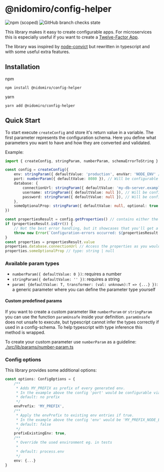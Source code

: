 # @nidomiro/config-helper

![npm (scoped)](https://img.shields.io/npm/v/@nidomiro/config-helper) ![GitHub branch checks state](https://img.shields.io/github/checks-status/nidomiro/ts-tools/main?label=build)

This library makes it easy to create configurable apps. For microservices this is especially useful if you want to create a [Twelve-Factor App](https://12factor.net).

The library was inspired by [node-convict](https://github.com/mozilla/node-convict) but rewritten in typescript and with some useful extra features.

## Installation

npm

```shell
npm install @nidomiro/config-helper
```

yarn

```shell
yarn add @nidomiro/config-helper
```

## Quick Start

To start execute `createConfig` and store it's return value in a variable.
The first parameter represents the configuration schema.
Here you define what parameters you want to have and how they are converted and validated.

Example:

```typescript
import { createConfig, stringParam, numberParam, schemaErrorToString } from '@nidomiro/config-helper'

const config = createConfig({
	env: stringParam({ defaultValue: 'production', envVar: 'NODE_ENV' /* This won't be overwritten by default */ }),
	port: numberParam({ defaultValue: 8080 }), // Will be configurable via env-var 'PORT'
	database: {
		connectionUrl: stringParam({ defaultValue: 'my-db-server.example.org' }), // Will be configurable via env-var 'DATABASE_CONNECTION_URL'
		username: stringParam({ defaultValue: null }), // Will be configurable via env-var 'DATABASE_USERNAME' and will return an error if it wasn't set
		password: stringParam({ defaultValue: null }), // Will be configurable via env-var 'DATABASE_PASSWORD' and will return an error if it wasn't set
	},
	someOptionalProp: stringParam({ defaultValue: null, optional: true }), // Will be configurable via env-var 'SOME_OPTIONAL_PROP' and can be null
})

const propertiesResult = config.getProperties() // contains either the properties or a list of errors (uses neverthrow's Result)
if (propertiesResult.isErr()) {
	// Not the best error handling, but it showcases that you'll get a list with all errors
	throw new Error(`Configuration-errors occurred: ${propertiesResult.error.map(schemaErrorToString).toString()}`)
}
const properties = propertiesResult.value
properties.database.connectionUrl // Access the properties as you would expect; type: string
properties.someOptionalProp // type: string | null
```

### Available param types

-   `numberParam({ defaultValue: 0 })`: requires a number
-   `stringParam({ defaultValue: '' })`: requires a string
-   `param( {defaultValue: T, transformer: (val: unknown):T => {...} })`: a generic parameter where you can define the parameter type yourself

#### Custom predefined params

If you want to create a custom parameter like `numberParam` or `stringParam` you can use the function `paramUnsafe` inside your definition.
`paramUnsafe` does not unsafe to execute, but typescript cannot infer the types correctly if used in a config-schema.
To help typescript with type inference this method is wrapped.

To create your custom parameter use `numberParam` as a guideline: [./src/lib/params/number-param.ts]()

### Config options

This library provides some additional options:

```typescript
const options: ConfigOptions = {
	/**
	 * Adds MY_PREFIX as prefix of every generated env.
	 * In the example above the config 'port' would be configurable via 'MY_PREFIX_PORT'.
	 * default: no prefix
	 */
	envPrefix: 'MY_PREFIX',
	/**
	 * Apply the envPrefix to existing env entries if true.
	 * In the example above the config 'env' would be 'MY_PREFIX_NODE_ENV'
	 * default: false
	 */
	prefixExistingEnv: true,
	/**
	 * Override the used environment eg. in tests
	 *
	 * default: process.env
	 */
	env: {...}
}
```
